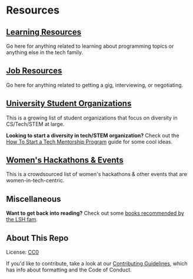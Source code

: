 # Resources

## [Learning Resources](Learning-Resources.md)

Go here for anything related to learning about programming topics or anything
else in the tech family.

## [Job Resources](Job-Resources.md)

Go here for anything related to getting a gig, interviewing, or negotiating.

## [University Student Organizations](University-Student-Organizations.md)

This is a growing list of student organizations that focus on diversity in
CS/Tech/STEM at large.

**Looking to start a diversity in tech/STEM organization?** Check out the
[How To Start a Tech Mentorship Program](HowTo-Tech-Mentorship.md) guide for
some cool ideas.

## [Women's Hackathons & Events](Womens-Hackathons-and-Events.md)

This is a crowdsourced list of women's hackathons & other events that are women-in-tech-centric.

## Miscellaneous

**Want to get back into reading?** Check out some [books recommended by the LSH fam](Bookshelf.md).

## About This Repo

License: [CC0](https://creativecommons.org/publicdomain/zero/1.0/)

If you'd like to contribute, take a look at our
[Contributing Guidelines](CONTRIBUTING.md), which has info about formatting and
the Code of Conduct.
